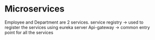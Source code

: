 # Microservices

Employee and Department are 2 services.
service registry -> used to register the services using eureka server
Api-gateway -> common entry point for all the services
